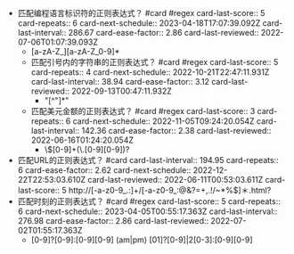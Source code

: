 - 匹配编程语言标识符的正则表达式？ #card #regex
  card-last-score:: 5
  card-repeats:: 6
  card-next-schedule:: 2023-04-18T17:07:39.092Z
  card-last-interval:: 286.67
  card-ease-factor:: 2.86
  card-last-reviewed:: 2022-07-06T01:07:39.093Z
	- [a-zA-Z_][a-zA-Z_0-9]*
	- 匹配引号内的字符串的正则表达式？  #card #regex 
	  card-last-score:: 5
	  card-repeats:: 4
	  card-next-schedule:: 2022-10-21T22:47:11.931Z
	  card-last-interval:: 38.94
	  card-ease-factor:: 3.12
	  card-last-reviewed:: 2022-09-13T00:47:11.932Z
		- "[\^"]*"
	- 匹配美元金额的正则表达式？ #card #regex
	  card-last-score:: 3
	  card-repeats:: 6
	  card-next-schedule:: 2022-11-05T09:24:20.054Z
	  card-last-interval:: 142.36
	  card-ease-factor:: 2.38
	  card-last-reviewed:: 2022-06-16T01:24:20.054Z
		- \\$[0-9]+(\\.[0-9][0-9])?
- 匹配URL的正则表达式？ #card
  card-last-interval:: 194.95
  card-repeats:: 6
  card-ease-factor:: 2.62
  card-next-schedule:: 2022-12-22T22:53:03.610Z
  card-last-reviewed:: 2022-06-11T00:53:03.611Z
  card-last-score:: 5
  http://[-a-z0-9_.:]+/[-a-z0-9_:@&?=+,.!/~*%$]＊\.html?
- 匹配时刻的正则表达式？ #card #regex
  card-last-score:: 5
  card-repeats:: 6
  card-next-schedule:: 2023-04-05T00:55:17.363Z
  card-last-interval:: 276.98
  card-ease-factor:: 2.86
  card-last-reviewed:: 2022-07-02T01:55:17.363Z
	- [0-9]?[0-9]:[0-9][0-9] (am|pm)
	  [01]?[0-9]|2[0-3]:[0-9][0-9]